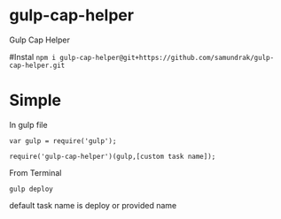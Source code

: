 # gulp-cap-helper
Gulp Cap Helper


#Instal
 ``` npm i gulp-cap-helper@git+https://github.com/samundrak/gulp-cap-helper.git ```
 
 
# Simple
  In gulp file
  
  ``` var gulp = require('gulp'); ```
 
  ``` require('gulp-cap-helper')(gulp,[custom task name]); ```
  
  From Terminal
 
  ``` gulp deploy ```
 
  default task name is deploy or provided name

